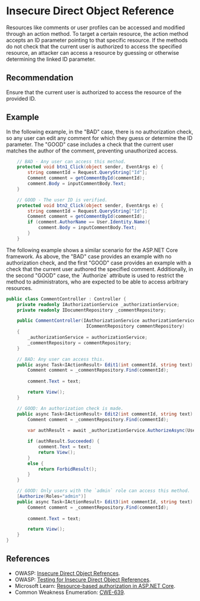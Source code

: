# Insecure Direct Object Reference
Resources like comments or user profiles can be accessed and modified through an action method. To target a certain resource, the action method accepts an ID parameter pointing to that specific resource. If the methods do not check that the current user is authorized to access the specified resource, an attacker can access a resource by guessing or otherwise determining the linked ID parameter.


## Recommendation
Ensure that the current user is authorized to access the resource of the provided ID.


## Example
In the following example, in the "BAD" case, there is no authorization check, so any user can edit any comment for which they guess or determine the ID parameter. The "GOOD" case includes a check that the current user matches the author of the comment, preventing unauthorized access.


```csharp
    // BAD - Any user can access this method.
    protected void btn1_Click(object sender, EventArgs e) {
        string commentId = Request.QueryString["Id"];
        Comment comment = getCommentById(commentId);
        comment.Body = inputCommentBody.Text;
    }

    // GOOD - The user ID is verified.
    protected void btn2_Click(object sender, EventArgs e) {
        string commentId = Request.QueryString["Id"];
        Comment comment = getCommentById(commentId);
        if (comment.AuthorName == User.Identity.Name){
            comment.Body = inputCommentBody.Text;
        }
    }
```
The following example shows a similar scenario for the ASP.NET Core framework. As above, the "BAD" case provides an example with no authorization check, and the first "GOOD" case provides an example with a check that the current user authored the specified comment. Additionally, in the second "GOOD" case, the \`Authorize\` attribute is used to restrict the method to administrators, who are expected to be able to access arbitrary resources.


```csharp
public class CommentController : Controller {
    private readonly IAuthorizationService _authorizationService;
    private readonly IDocumentRepository _commentRepository;

    public CommentController(IAuthorizationService authorizationService,
                              ICommentRepository commentRepository)
    {
        _authorizationService = authorizationService;
        _commentRepository = commentRepository;
    }

    // BAD: Any user can access this.
    public async Task<IActionResult> Edit1(int commentId, string text) {
        Comment comment = _commentRepository.Find(commentId);
        
        comment.Text = text;

        return View();
    }

    // GOOD: An authorization check is made.
    public async Task<IActionResult> Edit2(int commentId, string text) {
        Comment comment = _commentRepository.Find(commentId);
        
        var authResult = await _authorizationService.AuthorizeAsync(User, Comment, "EditPolicy");

        if (authResult.Succeeded) {
            comment.Text = text;
            return View();
        }
        else {
            return ForbidResult();
        }
    }

    // GOOD: Only users with the `admin` role can access this method.
    [Authorize(Roles="admin")]
    public async Task<IActionResult> Edit3(int commentId, string text) {
        Comment comment = _commentRepository.Find(commentId);
        
        comment.Text = text;

        return View();
    }
}
```

## References
* OWASP: [Insecure Direct Object Refrences](https://wiki.owasp.org/index.php/Top_10_2013-A4-Insecure_Direct_Object_References).
* OWASP: [Testing for Insecure Direct Object References](https://owasp.org/www-project-web-security-testing-guide/latest/4-Web_Application_Security_Testing/05-Authorization_Testing/04-Testing_for_Insecure_Direct_Object_References).
* Microsoft Learn: [Resource-based authorization in ASP.NET Core](https://learn.microsoft.com/en-us/aspnet/core/security/authorization/resourcebased?view=aspnetcore-7.0).
* Common Weakness Enumeration: [CWE-639](https://cwe.mitre.org/data/definitions/639.html).
